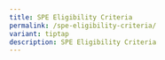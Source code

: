 ```yaml
---
title: SPE Eligibility Criteria
permalink: /spe-eligibility-criteria/
variant: tiptap
description: SPE Eligibility Criteria
---
```


